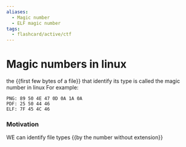 ```yaml
---
aliases:
  - Magic number 
  - ELF magic number
tags:
  - flashcard/active/ctf
---
```


# Magic numbers in linux
the {{first few bytes of a file}} that identify its type is called the magic number in linux
For example:
```
PNG: 89 50 4E 47 0D 0A 1A 0A
PDF: 25 50 44 46
ELF: 7F 45 4C 46
```
<!--SR:!2024-12-15,1,230-->

### Motivation
WE can identify file types {{by the number without extension}} <!--SR:!2024-12-18,4,270-->